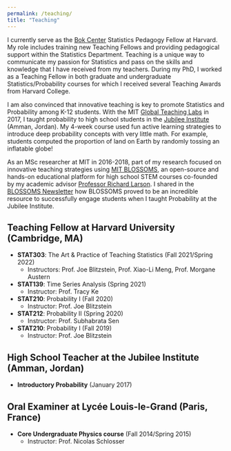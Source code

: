 ```yaml
---
permalink: /teaching/
title: "Teaching"
---
```


I currently serve as the [Bok Center](https://bokcenter.harvard.edu/) Statistics Pedagogy Fellow at Harvard. My role includes training new Teaching Fellows and providing pedagogical support within the Statistics Department. Teaching is a unique way to communicate my passion for Statistics and pass on the skills and knowledge that I have received from my teachers. During my PhD, I worked as a Teaching Fellow in both graduate and undergraduate Statistics/Probability courses for which I received several Teaching Awards from Harvard College.

I am also convinced that innovative teaching is key to promote Statistics and Probability among K-12 students. With the MIT [Global Teaching Labs](https://misti.mit.edu/your-resources/crafting-your-experience/types-programs/global-teaching-labs) in 2017, I taught probability to high school students in the [Jubilee Institute](http://www.jubilee.edu.jo/) (Amman, Jordan). My 4-week course used fun active learning strategies to introduce deep probability concepts with very little math. For example, students computed the proportion of land on Earth by randomly tossing an inflatable globe!

As an MSc researcher at MIT in 2016-2018, part of my research focused on innovative teaching strategies using [MIT BLOSSOMS](https://blossoms.mit.edu/mit_blossoms_initiative_math_science_video_lessons_high_school_students), an
open-source and hands-on educational platform for high school STEM courses co-founded by my academic advisor [Professor Richard Larson](https://idss.mit.edu/staff/richard-larson/). I shared in the [BLOSSOMS Newsletter](https://blossoms.mit.edu/news/newsletters/december_2016_january_2017) how BLOSSOMS proved to be an incredible resource to successfully engage students when I taught Probability at the Jubilee Institute.

## Teaching Fellow at Harvard University (Cambridge, MA)
- **STAT303**: The Art & Practice of Teaching Statistics (Fall 2021/Spring 2022)
    - Instructors: Prof. Joe Blitzstein, Prof. Xiao-Li Meng, Prof. Morgane Austern
- **STAT139**: Time Series Analysis (Spring 2021)
    - Instructor: Prof. Tracy Ke
- **STAT210**: Probability I (Fall 2020)
    - Instructor: Prof. Joe Blitzstein
- **STAT212**: Probability II (Spring 2020)
    - Instructor: Prof. Subhabrata Sen
- **STAT210**: Probability I (Fall 2019)
    - Instructor: Prof. Joe Blitzstein

## High School Teacher at the Jubilee Institute (Amman, Jordan)
- **Introductory Probability** (January 2017)

## Oral Examiner at Lycée Louis-le-Grand (Paris, France)
- **Core Undergraduate Physics course** (Fall 2014/Spring 2015)
    - Instructor: Prof. Nicolas Schlosser
